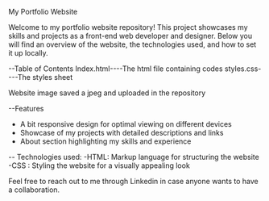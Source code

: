 My Portfolio Website

Welcome to my portfolio website repository! This project showcases my skills and projects as a front-end web developer and designer. Below you will find an overview of the website, the technologies used, and how to set it up locally.

--Table of Contents
Index.html----The html file containing codes
styles.css----The styles sheet

Website image saved a jpeg and uploaded in the repository


--Features
- A bit responsive design for optimal viewing on different devices
- Showcase of my projects with detailed descriptions and links
- About section highlighting my skills and experience


-- Technologies used:
-HTML: Markup language for structuring the website
-CSS : Styling the website for a visually appealing look

Feel free to reach out to me through Linkedin in case anyone wants to have a collaboration.

